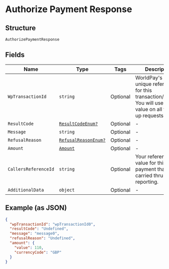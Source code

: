 
# Authorize Payment Response

## Structure

`AuthorizePaymentResponse`

## Fields

| Name | Type | Tags | Description |
|  --- | --- | --- | --- |
| `WpTransactionId` | `string` | Optional | WorldPay's globally unique reference for this transaction/request.  You will use this value on all follow-up requests. |
| `ResultCode` | [`ResultCodeEnum?`](../../doc/models/result-code-enum.md) | Optional | - |
| `Message` | `string` | Optional | - |
| `RefusalReason` | [`RefusalReasonEnum?`](../../doc/models/refusal-reason-enum.md) | Optional | - |
| `Amount` | [`Amount`](../../doc/models/amount.md) | Optional | - |
| `CallersReferenceId` | `string` | Optional | Your reference value for this payment that is carried thru to reporting. |
| `AdditionalData` | `object` | Optional | - |

## Example (as JSON)

```json
{
  "wpTransactionId": "wpTransactionId0",
  "resultCode": "Undefined",
  "message": "message0",
  "refusalReason": "Undefined",
  "amount": {
    "value": 110,
    "currencyCode": "GBP"
  }
}
```

